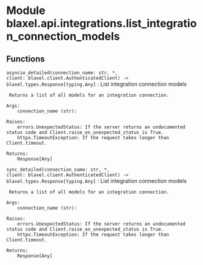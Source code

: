 Module blaxel.api.integrations.list_integration_connection_models
=================================================================

Functions
---------

`asyncio_detailed(connection_name: str, *, client: blaxel.client.AuthenticatedClient) ‑> blaxel.types.Response[typing.Any]`
:   List integration connection models
    
     Returns a list of all models for an integration connection.
    
    Args:
        connection_name (str):
    
    Raises:
        errors.UnexpectedStatus: If the server returns an undocumented status code and Client.raise_on_unexpected_status is True.
        httpx.TimeoutException: If the request takes longer than Client.timeout.
    
    Returns:
        Response[Any]

`sync_detailed(connection_name: str, *, client: blaxel.client.AuthenticatedClient) ‑> blaxel.types.Response[typing.Any]`
:   List integration connection models
    
     Returns a list of all models for an integration connection.
    
    Args:
        connection_name (str):
    
    Raises:
        errors.UnexpectedStatus: If the server returns an undocumented status code and Client.raise_on_unexpected_status is True.
        httpx.TimeoutException: If the request takes longer than Client.timeout.
    
    Returns:
        Response[Any]